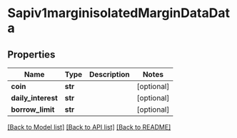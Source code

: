 # Sapiv1marginisolatedMarginDataData

## Properties
Name | Type | Description | Notes
------------ | ------------- | ------------- | -------------
**coin** | **str** |  | [optional] 
**daily_interest** | **str** |  | [optional] 
**borrow_limit** | **str** |  | [optional] 

[[Back to Model list]](../README.md#documentation-for-models) [[Back to API list]](../README.md#documentation-for-api-endpoints) [[Back to README]](../README.md)


